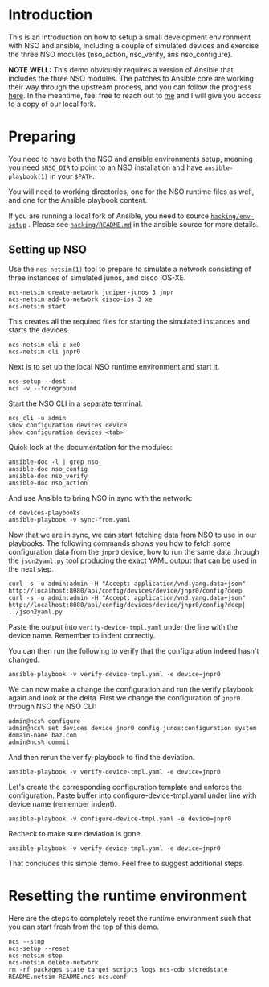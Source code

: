 # Introduction

This is an introduction on how to setup a small development environment with NSO and ansible, including a couple of simulated devices and exercise the three NSO modules (nso_action, nso_verify, ans nso_configure).

**NOTE WELL:** This demo obviously requires a version of Ansible that includes the three NSO modules. The patches to Ansible core are working their way through the upstream process, and you can follow the progress [here](https://github.com/ansible/ansible/pull/30973). In the meantime, feel free to reach out to [me](mailto:camoberg@cisco.com) and I will give you access to a copy of our local fork.

# Preparing

You need to have both the NSO and ansible environments setup, meaning you need `$NSO_DIR` to point to an NSO installation and have `ansible-playbook(1)` in your `$PATH`.

You will need to working directories, one for the NSO runtime files as well, and one for the Ansible playbook content.

If you are running a local fork of Ansible, you need to source [`hacking/env-setup`](https://github.com/ansible/ansible/blob/devel/hacking/env-setup) . Please see [`hacking/README.md`](https://github.com/ansible/ansible/blob/devel/hacking/README.md) in the ansible source for more details.

## Setting up NSO

Use the `ncs-netsim(1)` tool to prepare to simulate a network consisting of three instances of simulated junos, and cisco IOS-XE.

```
ncs-netsim create-network juniper-junos 3 jnpr
ncs-netsim add-to-network cisco-ios 3 xe
ncs-netsim start
```

This creates all the required files for starting the simulated instances and starts the devices.

```
ncs-netsim cli-c xe0
ncs-netsim cli jnpr0
```

Next is to set up the local NSO runtime environment and start it.

```
ncs-setup --dest .
ncs -v --foreground
```

Start the NSO CLI in a separate terminal.

```
ncs_cli -u admin
show configuration devices device
show configuration devices <tab>
```

Quick look at the documentation for the modules:

```
ansible-doc -l | grep nso_
ansible-doc nso_config
ansible-doc nso_verify
ansible-doc nso_action
```

And use Ansible to bring NSO in sync with the network:
```
cd devices-playbooks
ansible-playbook -v sync-from.yaml
```

Now that we are in sync, we can start fetching data from NSO to use in our playbooks. The following commands shows you how to fetch some configuration data from the `jnpr0` device, how to run the same data through the `json2yaml.py` tool producing the exact YAML output that can be used in the next step.

```
curl -s -u admin:admin -H "Accept: application/vnd.yang.data+json" http://localhost:8080/api/config/devices/device/jnpr0/config?deep
curl -s -u admin:admin -H "Accept: application/vnd.yang.data+json" http://localhost:8080/api/config/devices/device/jnpr0/config?deep| ../json2yaml.py
```

Paste the output into `verify-device-tmpl.yaml` under the line with the device name. Remember to indent correctly.

You can then run the following to verify that the configuration indeed hasn't changed.

```
ansible-playbook -v verify-device-tmpl.yaml -e device=jnpr0
```

We can now make a change the configuration and run the verify playbook again and look at the delta. First we change the configuration of `jnpr0` through NSO the NSO CLI:

```
admin@ncs% configure
admin@ncs% set devices device jnpr0 config junos:configuration system domain-name baz.com
admin@ncs% commit
```

And then rerun the verify-playbook to find the deviation.

```
ansible-playbook -v verify-device-tmpl.yaml -e device=jnpr0
```

Let's create the corresponding configuration template and enforce the configuration. Paste buffer into configure-device-tmpl.yaml under line with device name (remember indent).

```
ansible-playbook -v configure-device-tmpl.yaml -e device=jnpr0
```

Recheck to make sure deviation is gone.

```
ansible-playbook -v verify-device-tmpl.yaml -e device=jnpr0
```

That concludes this simple demo. Feel free to suggest additional steps.

# Resetting the runtime environment

Here are the steps to completely reset the runtime environment such that you can start fresh from the top of this demo.

```
ncs --stop
ncs-setup --reset
ncs-netsim stop
ncs-netsim delete-network
rm -rf packages state target scripts logs ncs-cdb storedstate README.netsim README.ncs ncs.conf
```
